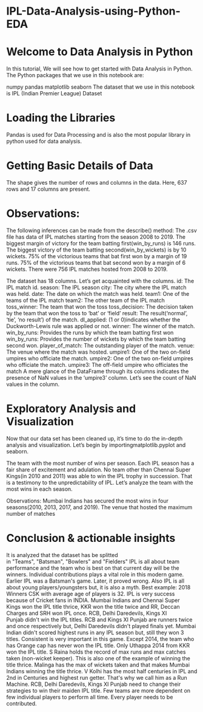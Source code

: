 # IPL-Data-Analysis-using-Python-EDA


# Welcome to Data Analysis in Python
In this tutorial, We will see how to get started with Data Analysis in Python. The Python packages that we use in this notebook are:

numpy
pandas
matplotlib
seaborn
The dataset that we use in this notebook is IPL (Indian Premier League) Dataset



# Loading the Libraries
Pandas is used for Data Processing and is also the most popular library in python used for data analysis.

# Getting Basic Details of Data
The shape gives the number of rows and columns in the data. Here, 637 rows and 17 columns are present.





# Observations:
The following inferences can be made from the describe() method:
The .csv file has data of IPL matches starting from the season 2008 to 2019.
The biggest margin of victory for the team batting first(win_by_runs) is 146 runs.
The biggest victory of the team batting second(win_by_wickets) is by 10 wickets.
75% of the victorious teams that bat first won by a margin of 19 runs.
75% of the victorious teams that bat second won by a margin of 6 wickets.
There were 756 IPL matches hosted from 2008 to 2019.



The dataset has 18 columns. Let’s get acquainted with the columns.
id: The IPL match id.
season: The IPL season
city: The city where the IPL match was held.
date: The date on which the match was held.
team1: One of the teams of the IPL match
team2: The other team of the IPL match
toss_winner: The team that won the toss
toss_decision: The decision taken by the team that won the toss to ‘bat’ or ‘field’
result: The result(‘normal’, ‘tie’, ‘no result’) of the match.
dl_applied: (1 or 0)indicates whether the Duckworth-Lewis rule was applied or not.
winner: The winner of the match.
win_by_runs: Provides the runs by which the team batting first won
win_by_runs: Provides the number of wickets by which the team batting second won.
player_of_match: The outstanding player of the match.
venue: The venue where the match was hosted.
umpire1: One of the two on-field umpires who officiate the match.
umpire2: One of the two on-field umpires who officiate the match.
umpire3: The off-field umpire who officiates the match
A mere glance of the DataFrame through its columns indicates the presence of NaN values in the ‘umpire3’ column. Let’s see the count of NaN values in the column.



# Exploratory Analysis and Visualization
Now that our data set has been cleaned up, it’s time to do the in-depth analysis and visualization.
Let’s begin by importingmatplotlib.pyplot and seaborn.


The team with the most number of wins per season.
Each IPL season has a fair share of excitement and adulation. No team other than Chennai Super Kings(in 2010 and 2011) was able to win the IPL trophy in succession. That is a testimony to the unpredictability of IPL.
Let’s analyze the team with the most wins in each season.

Observations:
Mumbai Indians has secured the most wins in four seasons(2010, 2013, 2017, and 2019).
The venue that hosted the maximum number of matches

# Conclusion & actionable insights

It is analyzed that the dataset has be splitted in "Teams", "Batsman", "Bowlers" and "Fielders"
IPL is all about team performance and the team who is best on that current day will be the winners.
Individual contributions plays a vital role in this modern game.
Earlier IPL was a Batsman's game. Later, it proved wrong.
Also IPL is all about young players/youngsters but, it is also a myth. Best example: 2018 Winners CSK with average age of players is 32.
IPL is very success because of Cricket fans in INDIA.
Mumbai Indians and Chennai Super Kings won the IPL title thrice, KKR won the title twice and RR, Deccan Charges and SRH won IPL once.
RCB, Delhi Daredevils, Kings XI Punjab didn't win the IPL titles.
RCB and Kings XI Punjab are runners twice and once respectively but, Delhi Daredevils didn't played finals yet.
Mumbai Indian didn't scored highest runs in any IPL season but, still they won 3 titles. Consistent is very important in this game.
Except 2014, the team who has Orange cap has never won the IPL title. Only Uthappa 2014 from KKR won the IPL title.
S Raina holds the record of max runs and max catches taken (non-wicket keeper). This is also one of the example of winning the title thrice.
Malinga has the max of wickets taken and that makes Mumbai Indians winning the title thrice.
V Kolhi has the most half centuries in IPL and 2nd in Centuries and highest run getter. That's why we call him as a Run Machine.
RCB, Delhi Daredevils, Kings XI Punjab need to change their strategies to win their maiden IPL title.
Few teams are more dependent on few individual players to perform all time. Every player needs to be contributed.


